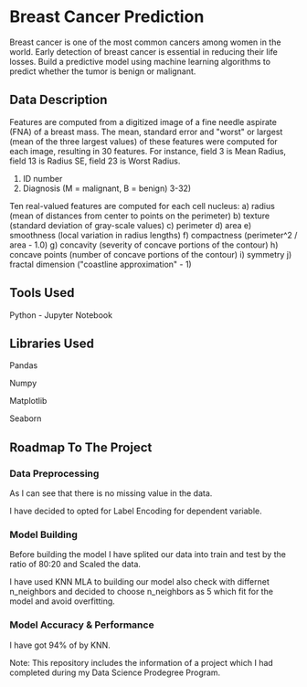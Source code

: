 
# Breast Cancer Prediction 
Breast cancer is one of the most common cancers among women in the world. Early detection of breast cancer is essential in reducing their life losses. Build a predictive model using machine learning algorithms to predict whether the tumor is benign or malignant. 


## Data Description 

Features are computed from a digitized image of a fine needle aspirate (FNA) of a breast mass. The mean, standard error and "worst" or largest (mean of the three largest values) of these features were computed for each image, resulting in 30 features. For instance, field 3 is Mean Radius, field 13 is Radius SE, field 23 is Worst Radius. 
1.	ID number 
2.	Diagnosis (M = malignant, B = benign) 
3-32) 

Ten real-valued features are computed for each cell nucleus: 
a)	radius (mean of distances from center to points on the perimeter) 
b)	texture (standard deviation of gray-scale values) 
c)	perimeter 
d)	area 
e)	smoothness (local variation in radius lengths) 
f)	compactness (perimeter^2 / area - 1.0) 
g)	concavity (severity of concave portions of the contour) 
h)	concave points (number of concave portions of the contour) 
i)	symmetry 
j)	fractal dimension ("coastline approximation" - 1) 


## Tools Used

Python - Jupyter Notebook


## Libraries Used 

Pandas

Numpy

Matplotlib

Seaborn

## Roadmap To The Project

### Data Preprocessing

As I can see that there is no missing value in the data.

I have decided to opted for Label Encoding for dependent variable.


### Model Building

Before building the model I have splited our data into train and test by the ratio of 80:20 and Scaled the data.

I have used KNN MLA to building our model also check with differnet n_neighbors and decided to choose n_neighbors as 5 which fit for the model and avoid overfitting.

### Model Accuracy & Performance

I have got 94% of by KNN.


Note: 
This repository includes the information of a project which I had completed during my Data Science Prodegree Program.


